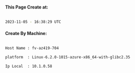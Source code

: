 
   
#### This Page Create at:

```bash

2023-11-05 - 16:38:29 UTC

```

#### Create By Machine:

```bash

Host Name : fv-az419-704

platform  : Linux-6.2.0-1015-azure-x86_64-with-glibc2.35

Ip Local  : 10.1.0.58

```

